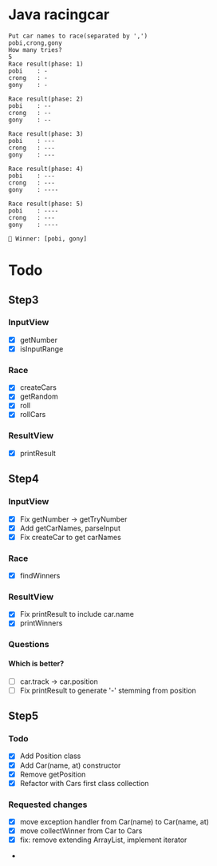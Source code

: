 # Java racingcar

```
Put car names to race(separated by ',')
pobi,crong,gony
How many tries?
5
Race result(phase: 1)
pobi	: -
crong	: -
gony	: -

Race result(phase: 2)
pobi	: --
crong	: --
gony	: --

Race result(phase: 3)
pobi	: ---
crong	: ---
gony	: ---

Race result(phase: 4)
pobi	: ---
crong	: ---
gony	: ----

Race result(phase: 5)
pobi	: ----
crong	: ---
gony	: ----

🎉 Winner: [pobi, gony]
```

# Todo

## Step3

### InputView

- [x] getNumber
- [x] isInputRange

### Race

- [x] createCars
- [x] getRandom
- [x] roll
- [x] rollCars

### ResultView

- [x] printResult

## Step4

### InputView

- [x] Fix getNumber -> getTryNumber
- [x] Add getCarNames, parseInput
- [x] Fix createCar to get carNames

### Race

- [x] findWinners

### ResultView

- [x] Fix printResult to include car.name
- [x] printWinners

### Questions

#### Which is better?

- [ ] car.track -> car.position
- [ ] Fix printResult to generate '-' stemming from position

## Step5
### Todo
- [x] Add Position class
- [x] Add Car(name, at) constructor
- [x] Remove getPosition
- [x] Refactor with Cars first class collection

### Requested changes

- [x] move exception handler from Car(name) to Car(name, at)
- [x] move collectWinner from Car to Cars
- [x] fix: remove extending ArrayList, implement iterator
- 